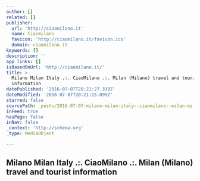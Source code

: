 ```yaml
---
author: []
related: []
publisher:
  url: 'http://ciaomilano.it'
  name: Ciaomilano
  favicon: 'http://ciaomilano.it/favicon.ico'
  domain: ciaomilano.it
keywords: []
description: ''
app_links: []
isBasedOnUrl: 'http://ciaomilano.it/'
title: >-
  Milano Milan Italy .:. CiaoMilano .:. Milan (Milano) travel and tourist
  information
datePublished: '2016-07-07T20:21:27.338Z'
dateModified: '2016-07-07T20:21:15.099Z'
starred: false
sourcePath: _posts/2016-07-07-milano-milan-italy--ciaomilano--milan-milano-travel.md
inFeed: true
hasPage: false
inNav: false
_context: 'http://schema.org'
_type: MediaObject

---
```

<article style=""><h1>Milano Milan Italy .:. CiaoMilano .:. Milan (Milano) travel and tourist information</h1></article>